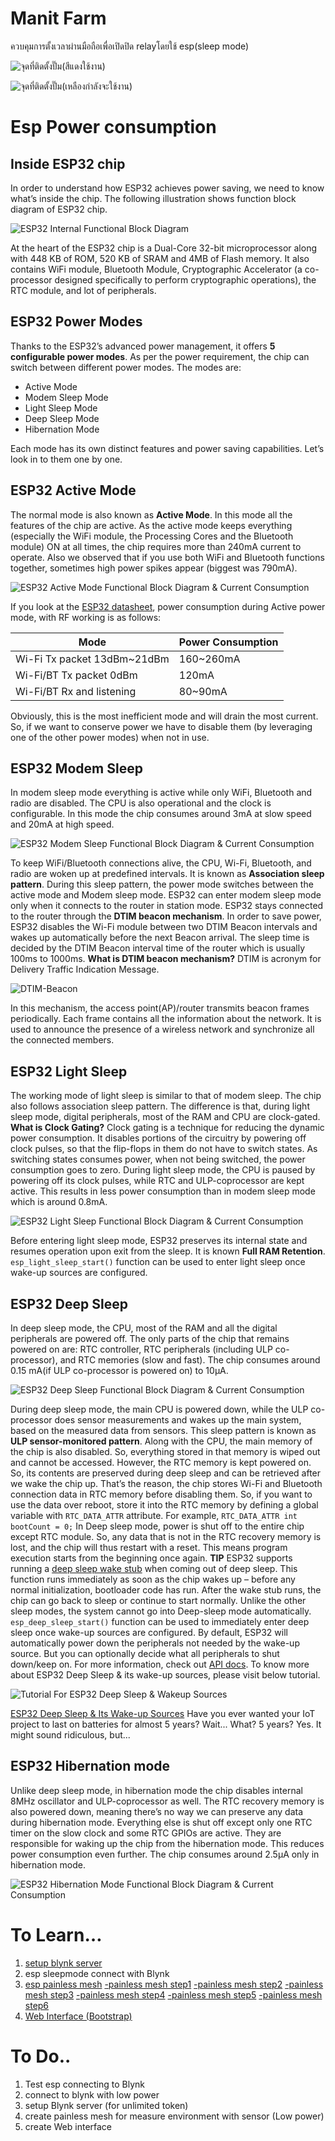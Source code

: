 # Manit Farm
ควบคุมการตั้งเวลาผ่านมือถือเพื่อเปิดปิด relayโดยใช้ esp(sleep mode)

![จุดที่ติดตั้งปั๊ม(สีแดงใช้งาน)](https://paper-attachments.dropbox.com/s_D33392CF3AADF5ACDCB3063E45C275FE90D56E2ED3678B87C38FFF19E471F92B_1562671488996_Screen+Shot+2562-06-13+at+13.31.45.png)

![จุดที่ติดตั้งปั๊ม(เหลืองกำลังจะใช้งาน)](https://paper-attachments.dropbox.com/s_D33392CF3AADF5ACDCB3063E45C275FE90D56E2ED3678B87C38FFF19E471F92B_1562671623473_Screen+Shot+2562-06-13+at+13.39.12.png)

# Esp Power consumption
## Inside ESP32 chip

In order to understand how ESP32 achieves power saving, we need to know what’s inside the chip. The following illustration shows function block diagram of ESP32 chip.

![ESP32 Internal Functional Block Diagram](https://lastminuteengineers.com/wp-content/uploads/2018/11/Block-Diagrams.png)


At the heart of the ESP32 chip is a Dual-Core 32-bit microprocessor along with 448 KB of ROM, 520 KB of SRAM and 4MB of Flash memory.
It also contains WiFi module, Bluetooth Module, Cryptographic Accelerator (a co-processor designed specifically to perform cryptographic operations), the RTC module, and lot of peripherals.

## ESP32 Power Modes

Thanks to the ESP32’s advanced power management, it offers **5 configurable power modes**. As per the power requirement, the chip can switch between different power modes. The modes are:

- Active Mode
- Modem Sleep Mode
- Light Sleep Mode
- Deep Sleep Mode
- Hibernation Mode

Each mode has its own distinct features and power saving capabilities. Let’s look in to them one by one.

## ESP32 Active Mode

The normal mode is also known as **Active Mode**. In this mode all the features of the chip are active.
As the active mode keeps everything (especially the WiFi module, the Processing Cores and the Bluetooth module) ON at all times, the chip requires more than 240mA current to operate. Also we observed that if you use both WiFi and Bluetooth functions together, sometimes high power spikes appear (biggest was 790mA).

![ESP32 Active Mode Functional Block Diagram & Current Consumption](https://lastminuteengineers.com/wp-content/uploads/2018/11/ESP32-Active-Mode-Functional-Block-Diagram.png)


If you look at the [ESP32 datasheet](https://lastminuteengineers.com/datasheets/esp32-datasheet-en.pdf), power consumption during Active power mode, with RF working is as follows:

| Mode                        | Power Consumption |
| --------------------------- | ----------------- |
| Wi-Fi Tx packet 13dBm~21dBm | 160~260mA         |
| Wi-Fi/BT Tx packet 0dBm     | 120mA             |
| Wi-Fi/BT Rx and listening   | 80~90mA           |

Obviously, this is the most inefficient mode and will drain the most current. So, if we want to conserve power we have to disable them (by leveraging one of the other power modes) when not in use.

## ESP32 Modem Sleep

In modem sleep mode everything is active while only WiFi, Bluetooth and radio are disabled. The CPU is also operational and the clock is configurable.
In this mode the chip consumes around 3mA at slow speed and 20mA at high speed.

![ESP32 Modem Sleep Functional Block Diagram & Current Consumption](https://lastminuteengineers.com/wp-content/uploads/2018/11/ESP32-Modem-Sleep-Functional-Block-Diagram.png)


To keep WiFi/Bluetooth connections alive, the CPU, Wi-Fi, Bluetooth, and radio are woken up at predefined intervals. It is known as **Association sleep pattern**.
During this sleep pattern, the power mode switches between the active mode and Modem sleep mode.
ESP32 can enter modem sleep mode only when it connects to the router in station mode. ESP32 stays connected to the router through the **DTIM beacon mechanism**.
In order to save power, ESP32 disables the Wi-Fi module between two DTIM Beacon intervals and wakes up automatically before the next Beacon arrival.
The sleep time is decided by the DTIM Beacon interval time of the router which is usually 100ms to 1000ms.
**What is DTIM beacon mechanism?**
DTIM is acronym for Delivery Traffic Indication Message.

![DTIM-Beacon](https://lastminuteengineers.com/wp-content/uploads/arduino/dtim-beacon.gif)


In this mechanism, the access point(AP)/router transmits beacon frames periodically. Each frame contains all the information about the network. It is used to announce the presence of a wireless network and synchronize all the connected members.

## ESP32 Light Sleep

The working mode of light sleep is similar to that of modem sleep. The chip also follows association sleep pattern.
The difference is that, during light sleep mode, digital peripherals, most of the RAM and CPU are clock-gated.
**What is Clock Gating?**
Clock gating is a technique for reducing the dynamic power consumption.
It disables portions of the circuitry by powering off clock pulses, so that the flip-flops in them do not have to switch states. As switching states consumes power, when not being switched, the power consumption goes to zero.
During light sleep mode, the CPU is paused by powering off its clock pulses, while RTC and ULP-coprocessor are kept active. This results in less power consumption than in modem sleep mode which is around 0.8mA.

![ESP32 Light Sleep Functional Block Diagram & Current Consumption](https://lastminuteengineers.com/wp-content/uploads/2018/11/ESP32-Light-Sleep-Functional-Block-Diagram.png)


Before entering light sleep mode, ESP32 preserves its internal state and resumes operation upon exit from the sleep. It is known **Full RAM Retention**.
`esp_light_sleep_start()` function can be used to enter light sleep once wake-up sources are configured.

## ESP32 Deep Sleep

In deep sleep mode, the CPU, most of the RAM and all the digital peripherals are powered off. The only parts of the chip that remains powered on are: RTC controller, RTC peripherals (including ULP co-processor), and RTC memories (slow and fast).
The chip consumes around 0.15 mA(if ULP co-processor is powered on) to 10µA.

![ESP32 Deep Sleep Functional Block Diagram & Current Consumption](https://lastminuteengineers.com/wp-content/uploads/2018/11/ESP32-Deep-Sleep-Functional-Block-Diagram.png)


During deep sleep mode, the main CPU is powered down, while the ULP co-processor does sensor measurements and wakes up the main system, based on the measured data from sensors. This sleep pattern is known as **ULP sensor-monitored pattern**.
Along with the CPU, the main memory of the chip is also disabled. So, everything stored in that memory is wiped out and cannot be accessed.
However, the RTC memory is kept powered on. So, its contents are preserved during deep sleep and can be retrieved after we wake the chip up. That’s the reason, the chip stores Wi-Fi and Bluetooth connection data in RTC memory before disabling them.
So, if you want to use the data over reboot, store it into the RTC memory by defining a global variable with `RTC_DATA_ATTR` attribute. For example, `RTC_DATA_ATTR int bootCount = 0;`
In Deep sleep mode, power is shut off to the entire chip except RTC module. So, any data that is not in the RTC recovery memory is lost, and the chip will thus restart with a reset. This means program execution starts from the beginning once again.
**TIP**
ESP32 supports running a [deep sleep wake stub](https://docs.espressif.com/projects/esp-idf/en/latest/api-guides/deep-sleep-stub.html) when coming out of deep sleep. This function runs immediately as soon as the chip wakes up – before any normal initialization, bootloader code has run. After the wake stub runs, the chip can go back to sleep or continue to start normally.
Unlike the other sleep modes, the system cannot go into Deep-sleep mode automatically. `esp_deep_sleep_start()` function can be used to immediately enter deep sleep once wake-up sources are configured.
By default, ESP32 will automatically power down the peripherals not needed by the wake-up source. But you can optionally decide what all peripherals to shut down/keep on. For more information, check out [API docs](http://esp-idf.readthedocs.io/en/latest/api-reference/system/deep_sleep.html).
To know more about ESP32 Deep Sleep & its wake-up sources, please visit below tutorial.

![Tutorial For ESP32 Deep Sleep & Wakeup Sources](https://lastminuteengineers.com/wp-content/uploads/2018/11/Tutorial-For-ESP32-Deep-Sleep-Wakeup-Sources-150x150.png)


[ESP32 Deep Sleep & Its Wake-up Sources](https://lastminuteengineers.com/esp32-deep-sleep-wakeup-sources/)
Have you ever wanted your IoT project to last on batteries for almost 5 years?  Wait... What? 5 years? Yes. It might sound ridiculous, but...

## ESP32 Hibernation mode

Unlike deep sleep mode, in hibernation mode the chip disables internal 8MHz oscillator and ULP-coprocessor as well. The RTC recovery memory is also powered down, meaning there’s no way we can preserve any data during hibernation mode.
Everything else is shut off except only one RTC timer on the slow clock and some RTC GPIOs are active. They are responsible for waking up the chip from the hibernation mode.
This reduces power consumption even further. The chip consumes around 2.5µA only in hibernation mode.

![ESP32 Hibernation Mode Functional Block Diagram & Current Consumption](https://lastminuteengineers.com/wp-content/uploads/2018/11/ESP32-Hibernation-Mode-Functional-Block-Diagram.png)




# 
# To Learn…
1. [setup blynk server](https://www.youtube.com/watch?v=bx4jwx8GCVU) 
2. esp sleepmode connect with Blynk
3. [esp painless mesh](https://gitlab.com/painlessMesh/painlessMesh) 
    [-painless mesh step1](http://meetjoeblog.com/2018/03/25/esp8266-esp32-mesh-network-ep1/) 
    [-painless mesh step2](http://meetjoeblog.com/2018/03/27/esp8266-esp32-mesh-network-painlessmesh-client-server-ep2/)
    [-painless mesh step3](http://meetjoeblog.com/2018/03/30/esp8266-esp32-mesh-network-painlessmesh-bridge-ep3/)
    [-painless mesh step4](http://meetjoeblog.com/2018/04/08/mosquitto-mqtt-server-nodemcu-ep3-5-1/)
    [-painless mesh step5](http://meetjoeblog.com/2018/04/10/painlessmesh-nodemcu-mqtt-ep-3-5-2/)
    [-painless mesh step6](http://meetjoeblog.com/2018/04/25/esp8266-esp32-painlessmesh-bridge-with-lora-ep4/)
4. [Web Interface (Bootstrap)](https://www.youtube.com/results?search_query=bootstrap+4+)


# To Do..
1. Test esp connecting to Blynk
2. connect to blynk with low power
3. setup Blynk server (for unlimited token)
4. create painless mesh for measure environment with sensor (Low power) 
5. create Web interface

